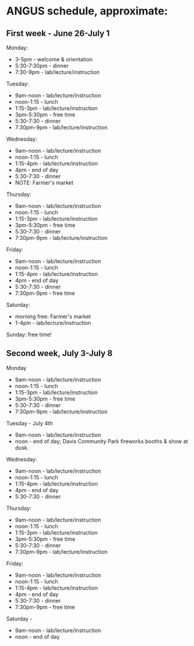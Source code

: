 # ANGUS schedule, approximate:

## First week - June 26-July 1

Monday:
* 3-5pm - welcome & orientation
* 5:30-7:30pm - dinner
* 7:30-9pm - lab/lecture/instruction

Tuesday:
* 9am-noon - lab/lecture/instruction
* noon-1:15 - lunch
* 1:15-3pm - lab/lecture/instruction
* 3pm-5:30pm - free time
* 5:30-7:30 - dinner
* 7:30pm-9pm - lab/lecture/instruction

Wednesday:
* 9am-noon - lab/lecture/instruction
* noon-1:15 - lunch
* 1:15-4pm - lab/lecture/instruction
* 4pm - end of day
* 5:30-7:30 - dinner
* NOTE: Farmer's market

Thursday:
* 9am-noon - lab/lecture/instruction
* noon-1:15 - lunch
* 1:15-3pm - lab/lecture/instruction
* 3pm-5:30pm - free time
* 5:30-7:30 - dinner
* 7:30pm-9pm - lab/lecture/instruction

Friday:
* 9am-noon - lab/lecture/instruction
* noon-1:15 - lunch
* 1:15-4pm - lab/lecture/instruction
* 4pm - end of day
* 5:30-7:30 - dinner
* 7:30pm-9pm - free time

Saturday:

* morning free: Farmer's market
* 1-4pm - lab/lecture/instruction

Sunday: free time!

## Second week, July 3-July 8

Monday
* 9am-noon - lab/lecture/instruction
* noon-1:15 - lunch
* 1:15-3pm - lab/lecture/instruction
* 3pm-5:30pm - free time
* 5:30-7:30 - dinner
* 7:30pm-9pm - lab/lecture/instruction

Tuesday - July 4th

* 9am-noon - lab/lecture/instruction
* noon - end of day; Davis Community Park fireworks booths & show at dusk.

Wednesday:
* 9am-noon - lab/lecture/instruction
* noon-1:15 - lunch
* 1:15-4pm - lab/lecture/instruction
* 4pm - end of day
* 5:30-7:30 - dinner

Thursday:
* 9am-noon - lab/lecture/instruction
* noon-1:15 - lunch
* 1:15-3pm - lab/lecture/instruction
* 3pm-5:30pm - free time
* 5:30-7:30 - dinner
* 7:30pm-9pm - lab/lecture/instruction

Friday:
* 9am-noon - lab/lecture/instruction
* noon-1:15 - lunch
* 1:15-4pm - lab/lecture/instruction
* 4pm - end of day
* 5:30-7:30 - dinner
* 7:30pm-9pm - free time

Saturday - 

* 9am-noon - lab/lecture/instruction
* noon - end of day


